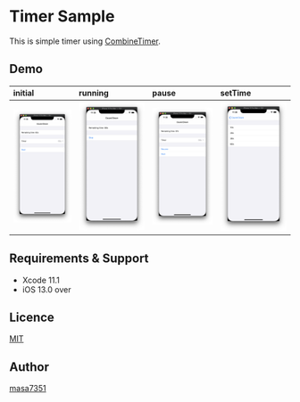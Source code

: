 Timer Sample
====
This is simple timer using [CombineTimer](https://github.com/masa7351/CombineTimer).

## Demo

|initial|running|pause|setTime|
|:----|:----|:----|:----|
|![](docs/images/initial.png)|![](docs/images/running.png)|![](docs/images/pause.png)|![](docs/images/setTime.png)|

## Requirements & Support
- Xcode 11.1
- iOS 13.0 over

## Licence

[MIT](https://github.com/masa7351/setupHelper/blob/master/LICENSE)

## Author

[masa7351](https://github.com/masa7351)
